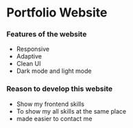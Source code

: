 # Portfolio Website 
<h3>Features of the website</h3>
<ul>
  <li>Responsive</li>
  <li>Adaptive</li>
  <li>Clean UI</li>
  <li>Dark mode and light mode</li>
</ul>
<h3>Reason to develop this website</h3>
<ul>
  <li>Show my frontend skills</li>
  <li>To show my all skills at the same place</li>
  <li>made easier to contact me</li>
</ul>
